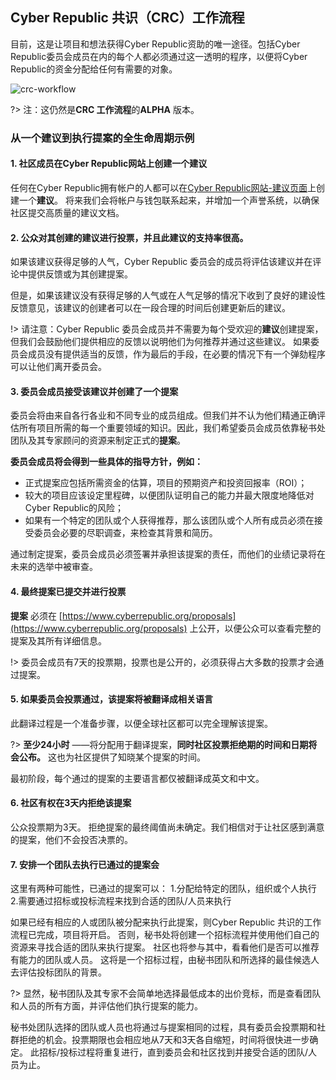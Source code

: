 
## Cyber Republic 共识（CRC）工作流程

目前，这是让项目和想法获得Cyber Republic资助的唯一途径。包括Cyber Republic委员会成员在内的每个人都必须通过这一透明的程序，以便将Cyber Republic的资金分配给任何有需要的对象。

![crc-workflow](https://i0.wp.com/blog.cyberrepublic.org/wp-content/uploads/2019/01/Screen-Shot-2019-01-23-at-1.35.49-PM.png)

?> 注：这仍然是**CRC 工作流程**的**ALPHA** 版本。

### 从一个建议到执行提案的全生命周期示例


#### 1. 社区成员在Cyber Republic网站上创建一个建议

任何在Cyber Republic拥有帐户的人都可以在[Cyber Republic网站-建议页面](https://www.cyberrepublic.org/suggestion)上创建一个**建议**。 将来我们会将帐户与钱包联系起来，并增加一个声誉系统，以确保社区提交高质量的建议文档。 


#### 2. 公众对其创建的建议进行投票，并且此建议的支持率很高。

如果该建议获得足够的人气，Cyber Republic 委员会的成员将评估该建议并在评论中提供反馈或为其创建提案。

但是，如果该建议没有获得足够的人气或在人气足够的情况下收到了良好的建设性反馈意见，该建议的创建者可以在一段合理的时间后创建更新后的建议。

!> 请注意：Cyber Republic 委员会成员并不需要为每个受欢迎的**建议**创建提案，但我们会鼓励他们提供相应的反馈以说明他们为何推荐并通过这些建议。
如果委员会成员没有提供适当的反馈，作为最后的手段，在必要的情况下有一个弹劾程序可以让他们离开委员会。

#### 3. 委员会成员接受该建议并创建了一个提案

委员会将由来自各行各业和不同专业的成员组成。但我们并不认为他们精通正确评估所有项目所需的每一个重要领域的知识。因此，我们希望委员会成员依靠秘书处团队及其专家顾问的资源来制定正式的**提案**。

**委员会成员将会得到一些具体的指导方针，例如：**

- 正式提案应包括所需资金的估算，项目的预期资产和投资回报率（ROI）；
- 较大的项目应该设定里程碑，以便团队证明自己的能力并最大限度地降低对Cyber Republic的风险；
- 如果有一个特定的团队或个人获得推荐，那么该团队或个人所有成员必须在接受委员会必要的尽职调查，来检查其背景和简历。

通过制定提案，委员会成员必须签署并承担该提案的责任，而他们的业绩记录将在未来的选举中被审查。


#### 4. 最终提案已提交并进行投票

**提案** 必须在 [https://www.cyberrepublic.org/proposals](https://www.cyberrepublic.org/proposals) 上公开，以便公众可以查看完整的提案及其所有详细信息。

!> 委员会成员有7天的投票期，投票也是公开的，必须获得占大多数的投票才会通过提案。


#### 5. 如果委员会投票通过，该提案将被翻译成相关语言

此翻译过程是一个准备步骤，以便全球社区都可以完全理解该提案。

?> **至少24小时** ——将分配用于翻译提案，**同时社区投票拒绝期的时间和日期将会公布。** 这也为社区提供了知晓某个提案的时间。

最初阶段，每个通过的提案的主要语言都仅被翻译成英文和中文。


#### 6. 社区有权在3天内拒绝该提案

公众投票期为3天。 拒绝提案的最终阈值尚未确定。我们相信对于让社区感到满意的提案，他们不会投否决票的。


#### 7. 安排一个团队去执行已通过的提案会
这里有两种可能性，已通过的提案可以：
1.分配给特定的团队，组织或个人执行
2.需要通过招标或投标流程来找到合适的团队/人员来执行

如果已经有相应的人或团队被分配来执行此提案，则Cyber Republic 共识的工作流程已完成，项目将开启。
否则，秘书处将创建一个招标流程并使用他们自己的资源来寻找合适的团队来执行提案。 社区也将参与其中，看看他们是否可以推荐有能力的团队或人员。 这将是一个招标过程，由秘书团队和所选择的最佳候选人去评估投标团队的背景。

?> 显然，秘书团队及其专家不会简单地选择最低成本的出价竞标，而是查看团队和人员的所有方面，并评估他们执行提案的能力。

秘书处团队选择的团队或人员也将通过与提案相同的过程，具有委员会投票期和社群拒绝的机会。投票期限也会相应地从7天和3天各自缩短，时间将很快进一步确定。
此招标/投标过程将重复进行，直到委员会和社区找到并接受合适的团队/人员为止。





